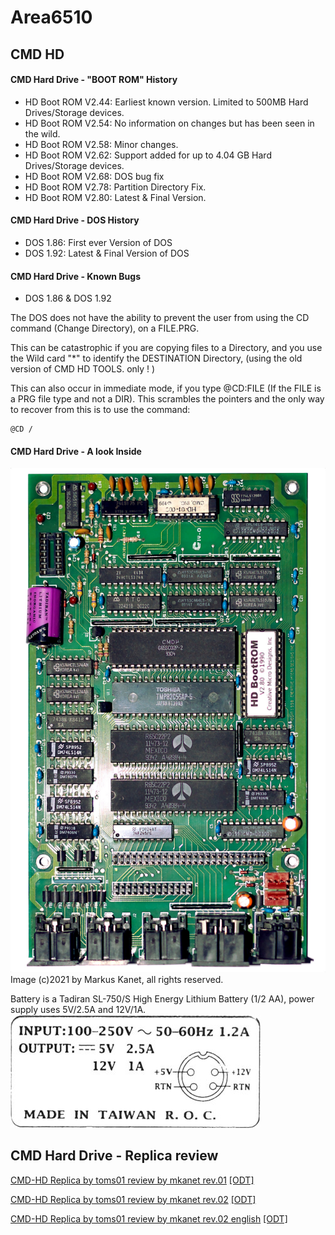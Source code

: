 # Area6510

## CMD HD

#### CMD Hard Drive - "BOOT ROM" History

* HD Boot ROM V2.44:
Earliest known version. Limited to 500MB Hard Drives/Storage devices.
* HD Boot ROM V2.54:
No information on changes but has been seen in the wild.
* HD Boot ROM V2.58:
Minor changes.
* HD Boot ROM V2.62:
Support added for up to 4.04 GB Hard Drives/Storage devices.
* HD Boot ROM V2.68:
DOS bug fix
* HD Boot ROM V2.78:
Partition Directory Fix.
* HD Boot ROM V2.80:
Latest & Final Version.


#### CMD Hard Drive - DOS History

* DOS 1.86:
First ever Version of DOS
* DOS 1.92:
Latest & Final Version of DOS


#### CMD Hard Drive - Known Bugs

* DOS 1.86 & DOS 1.92

The DOS does not have the ability to prevent the user from using the CD command (Change Directory), on a FILE.PRG.

This can be catastrophic if you are copying files to a Directory, and you use the Wild card "*" to identify the DESTINATION Directory, (using the old version of CMD HD TOOLS. only ! )

This can also occur in immediate mode, if you type \@CD:FILE (If the FILE is a PRG file type and not a DIR). This scrambles the pointers and the only way to recover from this is to use the command:

```
@CD /
```


#### CMD Hard Drive - A look Inside

![CMD-HD PCB](cbmhdscsi64-03.jpg "CMD HD")
Image (c)2021 by Markus Kanet, all rights reserved.

Battery is a Tadiran SL-750/S High Energy Lithium Battery (1/2 AA), power supply uses 5V/2.5A and 12V/1A.
![CMD-HD power supply](cbmhdscsi64-04.jpg "Power supply")


## CMD Hard Drive - Replica review

[CMD-HD Replica by toms01 review by mkanet rev.01](https://bitbucket.org/mkgit64/area6510/src/master/doc/cmdhd/cmd-hd-replica-review-01.pdf) [[ODT]](https://bitbucket.org/mkgit64/area6510/src/master/doc/cmdhd/cmd-hd-replica-review-01.odt)

[CMD-HD Replica by toms01 review by mkanet rev.02](https://bitbucket.org/mkgit64/area6510/src/master/doc/cmdhd/cmd-hd-replica-review-02.pdf) [[ODT]](https://bitbucket.org/mkgit64/area6510/src/master/doc/cmdhd/cmd-hd-replica-review-02.odt)

[CMD-HD Replica by toms01 review by mkanet rev.02 english](https://bitbucket.org/mkgit64/area6510/src/master/doc/cmdhd/cmd-hd-replica-review-02en.pdf) [[ODT]](https://bitbucket.org/mkgit64/area6510/src/master/doc/cmdhd/cmd-hd-replica-review-02en.odt)
